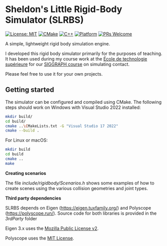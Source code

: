 # Sheldon's Little Rigid-Body Simulator (SLRBS)

[![License: MIT](https://img.shields.io/badge/License-MIT-yellow.svg)](https://opensource.org/licenses/MIT)
[![CMake](https://img.shields.io/badge/CMake-3.15+-blue.svg)](https://cmake.org/)
[![C++](https://img.shields.io/badge/C++-17-blue.svg)](https://isocpp.org/)
[![Platform](https://img.shields.io/badge/Platform-Windows%20%7C%20Linux%20%7C%20macOS-lightgrey.svg)](https://github.com/yourusername/SLRBS)
[![PRs Welcome](https://img.shields.io/badge/PRs-welcome-brightgreen.svg)](https://github.com/yourusername/SLRBS/pulls)

A simple, lightweight rigid body simulation engine. 

I developed this rigid body simulator primarily for the purposes of teaching. It has been used during my course work at the [École de technologie supérieure](https://www.etsmtl.ca/) for our [SIGGRAPH course](https://siggraphcontact.github.io/) on simulating contact. 

Please feel free to use it for your own projects.

## Getting started

The simulator can be configured and compiled using CMake. The following steps should work on Windows with Visual Studio 2022 installed:

```bash
mkdir build/
cd build/
cmake ..\CMakeLists.txt -G "Visual Studio 17 2022"
cmake --build .
```

For Linux or macOS:

```bash
mkdir build
cd build
cmake ..
make
```


**Creating scenarios**

The file *include/rigidbody/Scenarios.h* shows some examples of how to create scenes using the various collision geometries and joint types.


**Third party dependencies**

SLRBS depends on Eigen (https://eigen.tuxfamily.org/) and Polyscope (https://polyscope.run/). Source code for both libraries is provided in the *3rdParty* folder

Eigen 3.x uses the [Mozilla Public License v2](3rdParty/Eigen3/include/eigen3/Eigen/Core).

Polyscope uses the [MIT License](3rdParty/polyscope/LICENSE).

